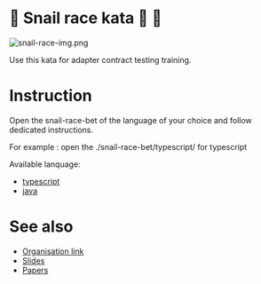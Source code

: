 🐌 Snail race kata 🐌 🏁
======

![snail-race-img.png](snail-race-img.png)

Use this kata for adapter contract testing training.

# Instruction

Open the snail-race-bet of the language of your choice and follow dedicated instructions.

For example : open the ./snail-race-bet/typescript/ for typescript 

Available lanquage:
 - [typescript](./snail-race-bet/typescript/README.md)
 - [java](./snail-race-bet/java/README.md)

# See also
 - [Organisation link](https://github.com/adapter-contract-testing/)
 - [Slides](https://github.com/adapter-contract-testing/presentation)
 - [Papers](https://github.com/adapter-contract-testing/adapter-contract-testing-papers)

